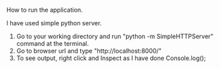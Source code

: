 How to run the application.

I have used simple python server.
1) Go to your working directory and run "python -m SimpleHTTPServer" command at the terminal.
2) Go to browser url and type  "http://localhost:8000/"
3) To see output, right click and Inspect as I have done Console.log();
